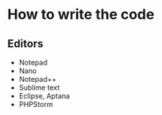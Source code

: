 # How to write the code

## Editors
* Notepad
* Nano
* Notepad++
* Sublime text
* Eclipse, Aptana
* PHPStorm